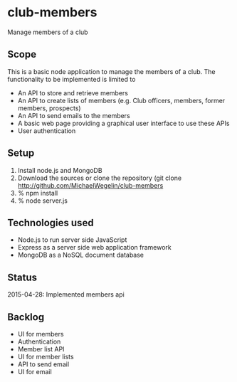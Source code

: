 # club-members
Manage members of a club

## Scope
This is a basic node application to manage the members of a club. The functionality to be implemented is limited to

- An API to store and retrieve members
- An API to create lists of members (e.g. Club officers, members, former members, prospects)
- An API to send emails to the members
- A basic web page providing a graphical user interface to use these APIs
- User authentication

## Setup

1. Install node.js and MongoDB
2. Download the sources or clone the repository (git clone http://github.com/MichaelWegelin/club-members
3. % npm install
4. % node server.js

## Technologies used
- Node.js to run server side JavaScript
- Express as a server side web application framework
- MongoDB as a NoSQL document database

## Status
2015-04-28: Implemented members api

## Backlog
- UI for members
- Authentication
- Member list API
- UI for member lists
- API to send email
- UI for email
